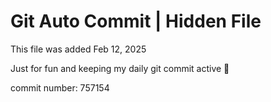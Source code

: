 # Git Auto Commit | Hidden File

This file was added Feb 12, 2025

Just for fun and keeping my daily git commit active 🤪

commit number: 757154
